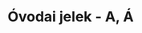 ---
title: Óvodai jelek - A, Á
galleries:
  - title: Ajtó
    backgroundimage: /img/ajto.jpg
    images: 
      - img: /img/ajto.jpg
  - title: Alma
    backgroundimage: /img/alma.jpg
    images: 
      - img: /img/alma.jpg
  - title: Asztal
    backgroundimage: /img/asztal.jpg
    images: 
      - img: /img/asztal.jpg
  - title: Auto
    backgroundimage: /img/auto.jpg
    images: 
      - img: /img/auto.jpg
  - title: Autó (Bogár)
    backgroundimage: /img/auto_bogarhatu.jpg
    images: 
      - img: /img/auto_bogarhatu.jpg
  - title: Ásó
    backgroundimage: /img/aso.jpg
    images: 
      - img: /img/aso.jpg
---